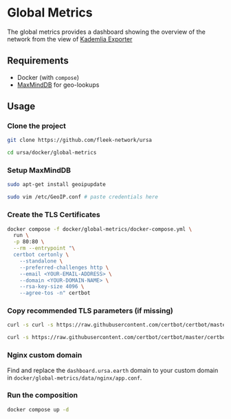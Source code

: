 # Global Metrics

The global metrics provides a dashboard showing the overview of the network from the view of [Kademlia Exporter](https://github.com/mxinden/kademlia-exporter)

## Requirements

- Docker (with `compose`)
- [MaxMindDB](https://www.maxmind.com/en/home) for geo-lookups 

## Usage

### Clone the project

```sh
git clone https://github.com/fleek-network/ursa

cd ursa/docker/global-metrics
```

### Setup MaxMindDB

```sh
sudo apt-get install geoipupdate

sudo vim /etc/GeoIP.conf # paste credentials here
```

### Create the TLS Certificates

```sh
docker compose -f docker/global-metrics/docker-compose.yml \
  run \
  -p 80:80 \
  --rm --entrypoint "\
  certbot certonly \
    --standalone \
    --preferred-challenges http \
    --email <YOUR-EMAIL-ADDRESS> \
    --domain <YOUR-DOMAIN-NAME> \
    --rsa-key-size 4096 \
    --agree-tos -n" certbot
```

### Copy recommended TLS parameters (if missing)

```sh
curl -s curl -s https://raw.githubusercontent.com/certbot/certbot/master/certbot-nginx/certbot_nginx/_internal/tls_configs/options-ssl-nginx.conf > docker/global-metrics/certbot/conf/options-ssl-nginx.conf
```

```sh
curl -s https://raw.githubusercontent.com/certbot/certbot/master/certbot/certbot/ssl-dhparams.pem > docker/global-metrics/certbot/conf/ssl-dhparams.pem
```

### Nginx custom domain

Find and replace the `dashboard.ursa.earth` domain to your custom domain in `docker/global-metrics/data/nginx/app.conf`.

### Run the composition

```sh
docker compose up -d
```
